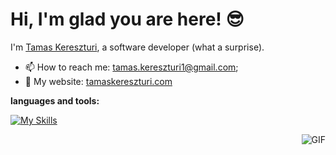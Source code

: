 # Hi, I'm glad you are here! 😎

I'm [Tamas Kereszturi](https://https://www.linkedin.com/in/tamaskereszturi/), a software developer (what a surprise).
  
- 📫 How to reach me: [tamas.kereszturi1@gmail.com](mailto:tamas.kereszturi1@gmail.com);
- 🔗 My website: [tamaskereszturi.com](https://www.tamaskereszturi.com)

**languages and tools:**  

[![My Skills](https://skillicons.dev/icons?i=py,django,flask,mysql,elasticsearch,git,github,gitlab,docker,aws,js,html,css,react,bootstrap,vscode,&perline=16)](https://skillicons.dev)

<div style="text-align: center;">
  <img align="right" alt="GIF" src="https://github.com/abhisheknaiidu/abhisheknaiidu/blob/master/code.gif?raw=true" width="auto" style="display: flex; justify-content: center; "/> 
</div>

